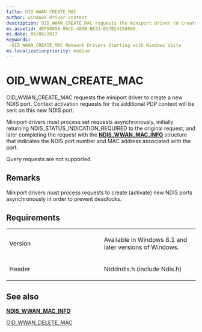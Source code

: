 ```yaml
---
title: OID_WWAN_CREATE_MAC
author: windows-driver-content
description: OID_WWAN_CREATE_MAC requests the miniport driver to create a new NDIS port.
ms.assetid: 4EF98858-86CD-409B-BE41-E57B24158609
ms.date: 08/08/2017
keywords: 
 -OID_WWAN_CREATE_MAC Network Drivers Starting with Windows Vista
ms.localizationpriority: medium
---
```


# OID\_WWAN\_CREATE\_MAC


OID\_WWAN\_CREATE\_MAC requests the miniport driver to create a new NDIS port. Context activation requests for the additional PDP context will be sent on this new NDIS port.

Miniport drivers must process set requests asynchronously, initially returning NDIS\_STATUS\_INDICATION\_REQUIRED to the original request, and later completing the request with the [**NDIS\_WWAN\_MAC\_INFO**](https://msdn.microsoft.com/library/windows/hardware/dn449747) structure that indicates the NDIS port number and MAC address associated with the port.

Query requests are not supported.

Remarks
-------

Miniport drivers must process requests to create (activate) new NDIS ports asynchronously in order to prevent deadlocks.

Requirements
------------

<table>
<colgroup>
<col width="50%" />
<col width="50%" />
</colgroup>
<tbody>
<tr class="odd">
<td><p>Version</p></td>
<td><p>Available in Windows 8.1 and later versions of Windows.</p></td>
</tr>
<tr class="even">
<td><p>Header</p></td>
<td>Ntddndis.h (include Ndis.h)</td>
</tr>
</tbody>
</table>

## See also


[**NDIS\_WWAN\_MAC\_INFO**](https://msdn.microsoft.com/library/windows/hardware/dn449747)

[OID\_WWAN\_DELETE\_MAC](oid-wwan-delete-mac.md)

 

 




